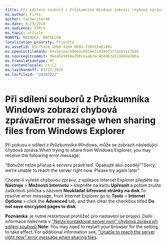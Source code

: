 ```yaml
---
title: Při sdílení souborů z Průzkumníka Windows zobrazí chybová zpráva
ms.author: kirks
author: Techwriter40
ms.date: 9/19/2018
ms.audience: ITPro
ms.topic: article
ROBOTS: NOINDEX, NOFOLLOW
localization_priority: Priority
ms.assetid: b5c75a18-1db8-42e9-8b95-730913a61491
ms.openlocfilehash: 64a1ece4c9904dc0054e1c4340f3f7ae9111fb95
ms.sourcegitcommit: d6ea5e9458a2b8ceaab3ac4bd483e1130b9a398a
ms.translationtype: MT
ms.contentlocale: cs-CZ
ms.lasthandoff: 01/15/2019
ms.locfileid: "28282022"
---
```

# <a name="error-message-when-sharing-files-from-windows-explorer"></a><span data-ttu-id="b6b8d-102">Při sdílení souborů z Průzkumníka Windows zobrazí chybová zpráva</span><span class="sxs-lookup"><span data-stu-id="b6b8d-102">Error message when sharing files from Windows Explorer</span></span>

<span data-ttu-id="b6b8d-103">Při pokusu o sdílení z Průzkumníka Windows, může se zobrazit následující chybová zpráva:</span><span class="sxs-lookup"><span data-stu-id="b6b8d-103">When trying to share from Windows Explorer, you may receive the following error message:</span></span>
  
<span data-ttu-id="b6b8d-p101">"Bohužel nelze přístup k serveru právě teď. Opakujte akci později"</span><span class="sxs-lookup"><span data-stu-id="b6b8d-p101">"Sorry, we're unable to reach the server right now. Please try again later"</span></span>
  
<span data-ttu-id="b6b8d-106">Chcete-li vyřešit chybovou zprávu, z aplikace Internet Explorer přejděte na **Nástroje** \> **Možnosti Internetu** \> klepněte na kartu **Upřesnit** a potom zrušte zaškrtnutí políčka s názvem **Neukládat šifrované stránky na disk**.</span><span class="sxs-lookup"><span data-stu-id="b6b8d-106">To resolve error message, from Internet Explorer go to **Tools** \> **Internet Options** \> click the **Advanced** tab, and then clear the checkbox titled **Do not save encrypted pages to disk**.</span></span> 
  
 <span data-ttu-id="b6b8d-p102">**Poznámka**: je nutné restartovat prohlížeč pro nastavení se projeví. Další informace naleznete v ["Nelze kontaktovat server nyní" chybová zpráva při sdílení souborů](https://go.microsoft.com/fwlink/?linkid=2022914).</span><span class="sxs-lookup"><span data-stu-id="b6b8d-p102">**Note**: You may need to restart your browser for the setting to take effect. For additional information see, ["Unable to reach the server right now" error message when sharing files](https://go.microsoft.com/fwlink/?linkid=2022914).</span></span>
  

